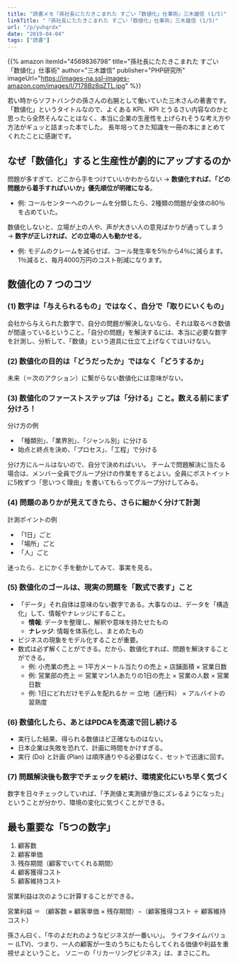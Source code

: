 ```yaml
---
title: "読書メモ『孫社長にたたきこまれた すごい「数値化」仕事術』三木雄信 (1/5)"
linkTitle: "『孫社長にたたきこまれた すごい「数値化」仕事術』三木雄信 (1/5)"
url: "/p/yuhqrdx"
date: "2019-04-04"
tags: ["読書"]
---
```


{{% amazon
  itemId="4569836798"
  title="孫社長にたたきこまれた すごい「数値化」仕事術"
  author="三木雄信"
  publisher="PHP研究所"
  imageUrl="https://images-na.ssl-images-amazon.com/images/I/7178Bz8qZTL.jpg"
%}}

若い時からソフトバンクの孫さんの右腕として働いていた三木さんの著書です。
「数値化」というタイトルなので、よくある KPI、KPI とうるさい内容なのかと思ったら全然そんなことはなく、本当に企業の生産性を上げられそうな考え方や方法がギュッと詰まった本でした。
長年培ってきた知識を一冊の本にまとめてくれたことに感謝です。

なぜ「数値化」すると生産性が劇的にアップするのか
----

問題が多すぎて、どこから手をつけていいかわからない → **数値化すれば、「どの問題から着手すればいいか」優先順位が明確になる**。

* 例: コールセンターへのクレームを分類したら、2種類の問題が全体の80％を占めていた。

数値化しないと、立場が上の人や、声が大きい人の意見ばかりが通ってしまう → **数字が正しければ、どの立場の人も動かせる**。

* 例: モデムのクレームを減らせば、コール発生率を5％から4％に減らます。1％減ると、毎月4000万円のコスト削減になります。

数値化の 7 つのコツ
----

### (1) 数字は「与えられるもの」ではなく、自分で「取りにいくもの」

会社から与えられた数字で、自分の問題が解決しないなら、それは取るべき数値が間違っているということ。「自分の問題」を解決するには、本当に必要な数字を計測し、分析して、「数値」という道具に仕立て上げなくてはいけない。

### (2) 数値化の目的は「どうだったか」ではなく「どうするか」

未来（＝次のアクション）に繋がらない数値化には意味がない。

### (3) 数値化のファーストステップは「分ける」こと。数える前にまず分けろ！

分け方の例

* 「種類別」、「業界別」、「ジャンル別」に分ける
* 始点と終点を決め、「プロセス」、「工程」で分ける

分け方にルールはないので、自分で決めればいい。
チームで問題解決に当たる場合は、メンバー全員でグループ分けの作業をするとよい。全員にポストイットに5枚ずつ「思いつく理由」を書いてもらってグループ分けしてみる。

### (4) 問題のありかが見えてきたら、さらに細かく分けて計測

計測ポイントの例

* 「1日」ごと
* 「場所」ごと
* 「人」ごと

迷ったら、とにかく手を動かしてみて、事実を見る。

### (5) 数値化のゴールは、現実の問題を「数式で表す」こと

* 「データ」それ自体は意味のない数字である。大事なのは、データを「構造化」して、情報やナレッジにすること。
    * <b>情報</b>: データを整理し、解釈や意味を持たせたもの
    * <b>ナレッジ</b>: 情報を体系化し、まとめたもの
* ビジネスの現象をモデル化することが重要。
* 数式は必ず解くことができる。だから、数値化すれば、問題を解決することができる。
    * 例: 小売業の売上 ＝ 1平方メートル当たりの売上 × 店舗面積 × 営業日数
    * 例: 営業部の売上 ＝ 営業マン1人あたりの1日の売上 × 営業の人数 × 営業日数
    * 例: 1日にどれだけモデムを配れるか ＝ 立地（通行料） × アルバイトの習熟度

### (6) 数値化したら、あとはPDCAを高速で回し続ける

* 実行した結果、得られる数値ほど正確なものはない。
* 日本企業は失敗を恐れて、計画に時間をかけすぎる。
* 実行 (Do) と計画 (Plan) は順序通りやる必要はなく、セットで迅速に回す。

### (7) 問題解決後も数字でチェックを続け、環境変化にいち早く気づく

数字を日々チェックしていれば、「予測値と実測値が急にズレるようになった」ということが分かり、環境の変化に気づくことができる。


最も重要な「5つの数字」
----

1. 顧客数
2. 顧客単価
3. 残存期間（顧客でいてくれる期間）
4. 顧客獲得コスト
5. 顧客維持コスト

営業利益は次のように計算することができる。

営業利益 ＝ （顧客数 × 顧客単価 × 残存期間）−（顧客獲得コスト ＋ 顧客維持コスト）

孫さん曰く、「牛のよだれのようなビジネスが一番いい」。
ライフタイムバリュー (LTV)、つまり、一人の顧客が一生のうちにもたらしてくれる価値や利益を重視せよということ。
ソニーの「リカーリングビジネス」は、まさにこれ。


